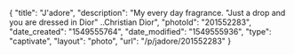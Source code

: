 {
    "title": "J'adore",
    "description": "My every day fragrance. \"Just a drop and you are dressed in Dior\" ..Christian Dior",
    "photoId": "201552283",
    "date_created": "1549555764",
    "date_modified": "1549555936",
    "type": "captivate",
    "layout": "photo",
    "url": "\/p\/jadore\/201552283"
}
